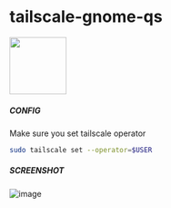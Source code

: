 # tailscale-gnome-qs


[<img src="https://github.com/joaophi/tailscale-gnome-qs/assets/23062105/1bb14d63-34f1-4c4d-a86a-7435222faac1" height="100">](https://extensions.gnome.org/extension/6139/tailscale-qs/)

##### CONFIG
Make sure you set tailscale operator

```bash
sudo tailscale set --operator=$USER
```
##### SCREENSHOT

![image](https://github.com/joaophi/tailscale-gnome-qs/assets/23062105/b4209a00-0cd8-45bd-869a-e2a0a7cfdb81)
